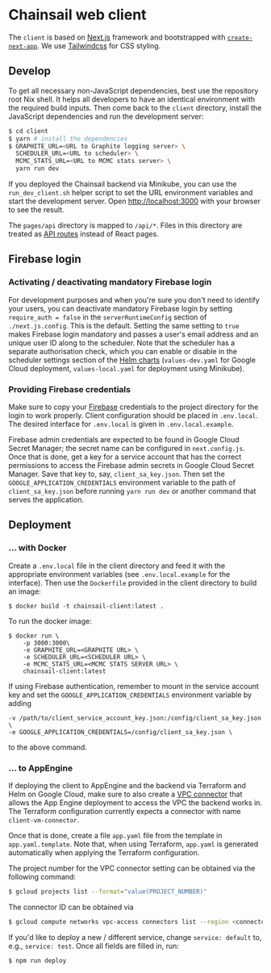 # Chainsail web client

The `client` is based on [Next.js](https://nextjs.org/) framework and bootstrapped with [`create-next-app`](https://github.com/vercel/next.js/tree/canary/packages/create-next-app).
We use [Tailwindcss](https://tailwindcss.com/) for CSS styling.

## Develop

To get all necessary non-JavaScript dependencies, best use the repository root Nix shell.
It helps all developers to have an identical environment with the required build inputs.
Then come back to the `client` directory, install the JavaScript dependencies and run the development server:

```bash
$ cd client
$ yarn # install the dependencies
$ GRAPHITE_URL=<URL to Graphite logging server> \
  SCHEDULER_URL=<URL to scheduler> \
  MCMC_STATS_URL=<URL to MCMC stats server> \
  yarn run dev
```
If you deployed the Chainsail backend via Minikube, you can use the `run_dev_client.sh` helper script to set the URL environment variables and start the development server.
Open [http://localhost:3000](http://localhost:3000) with your browser to see the result.

The `pages/api` directory is mapped to `/api/*`. Files in this directory are treated as [API routes](https://nextjs.org/docs/api-routes/introduction) instead of React pages.

## Firebase login

### Activating / deactivating mandatory Firebase login

For development purposes and when you're sure you don't need to identify your users, you can deactivate mandatory Firebase login by setting `require_auth = false` in the `serverRuntimeConfig` section of `./next.js.config`.
This is the default.
Setting the same setting to `true` makes Firebase login mandatory and passes a user's email address and an unique user ID along to the scheduler.
Note that the scheduler has a separate authorisation check, which you can enable or disable in the scheduler settings section of the [Helm charts](../../helm) (`values-dev.yaml` for Google Cloud deployment, `values-local.yaml` for deployment using Minikube).

### Providing Firebase credentials

Make sure to copy your [Firebase](https://firebase.google.com/) credentials to the project directory for the login to work properly. Client configuration should be placed in `.env.local`.
The desired interface for `.env.local` is given in `.env.local.example`.

Firebase admin credentials are expected to be found in Google Cloud Secret Manager; the secret name can be configured in `next.config.js`.
Once that is done, get a key for a service account that has the correct permissions to access the Firebase admin secrets in Google Cloud Secret Manager.
Save that key to, say, `client_sa_key.json`.
Then set the `GOOGLE_APPLICATION_CREDENTIALS` environment variable to the path of `client_sa_key.json` before running `yarn run dev` or another command that serves the application.


## Deployment

### ... with Docker

Create a `.env.local` file in the client directory and feed it with the appropriate environment variables
(see `.env.local.example` for the interface). Then use the `Dockerfile` provided in the client
directory to build an image:

```shell
$ docker build -t chainsail-client:latest .
```

To run the docker image:

```shell
$ docker run \
    -p 3000:3000\
    -e GRAPHITE_URL=<GRAPHITE URL> \
    -e SCHEDULER_URL=<SCHEDULER URL> \
	-e MCMC_STATS_URL=<MCMC STATS SERVER URL> \
    chainsail-client:latest
```
If using Firebase authentication, remember to mount in the service account key and set the `GOOGLE_APPLICATION_CREDENTIALS` environment variable by adding
```console
-v /path/to/client_service_account_key.json:/config/client_sa_key.json \
-e GOOGLE_APPLICATION_CREDENTIALS=/config/client_sa_key.json \
```
to the above command.

### ... to AppEngine

If deploying the client to AppEngine and the backend via Terraform and Helm on Google Cloud, make sure to also create a [VPC connector](https://cloud.google.com/vpc/docs/configure-serverless-vpc-access) that allows the App Engine deployment to access the VPC the backend works in.
The Terraform configuration currently expects a connector with name `client-vm-connector`.

Once that is done, create a file `app.yaml` file from the template in `app.yaml.template`.
Note that, when using Terraform, `app.yaml` is generated automatically when applying the Terraform configuration.

The project number for the VPC connector setting can be obtained via the following command:
```bash
$ gcloud projects list --format="value(PROJECT_NUMBER)"
```
The connector ID can be obtained via

```bash
$ gcloud compute networks vpc-access connectors list --region <connector region> --format="value(CONNECTOR_ID)"
```

If you'd like to deploy a new / different service, change `service: default` to, e.g., `service: test`.
Once all fields are filled in, run:

```shell
$ npm run deploy
```
